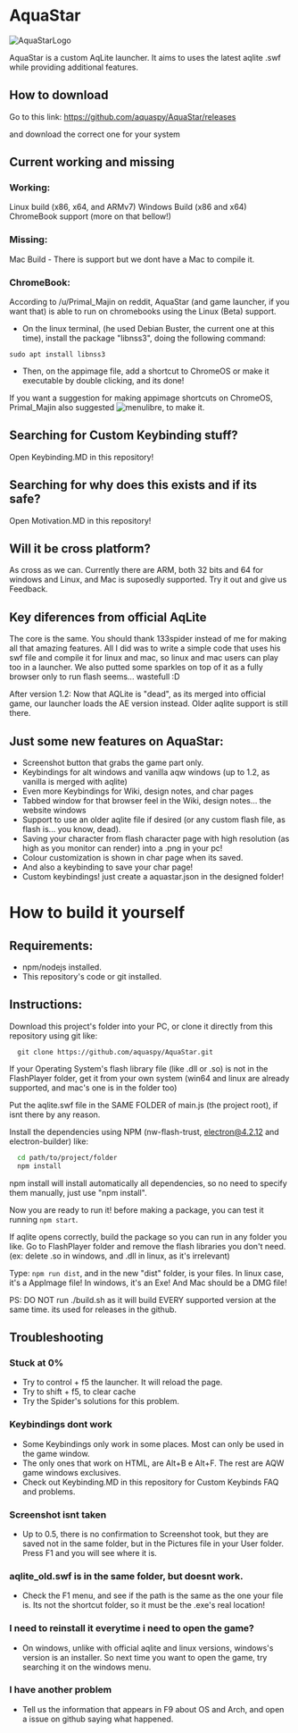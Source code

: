 # AquaStar
![AquaStarLogo](https://i.imgur.com/R8oZonX.png)

AquaStar is a custom AqLite launcher. It aims to uses the latest aqlite .swf while providing additional features.

## How to download

Go to this link: https://github.com/aquaspy/AquaStar/releases

and download the correct one for your system

## Current working and missing

### Working:

Linux build (x86, x64, and ARMv7)
Windows Build (x86 and x64)
ChromeBook support (more on that bellow!)

### Missing:
Mac Build - There is support but we dont have a Mac to compile it.

### ChromeBook:

According to /u/Primal_Majin on reddit, AquaStar (and game launcher, if you want that) is able to run on chromebooks using the Linux (Beta) support. 

- On the linux terminal, (he used Debian Buster, the current one at this time), install the package "libnss3", doing the following command:
```
sudo apt install libnss3
```
- Then, on the appimage file, add a shortcut to ChromeOS or make it executable by double clicking, and its done!

If you want a suggestion for making appimage shortcuts on ChromeOS, Primal_Majin also suggested ![menulibre](https://bluesabre.org/menulibre/), to make it.

## Searching for Custom Keybinding stuff? 

Open Keybinding.MD in this repository!

## Searching for why does this exists and if its safe?

Open Motivation.MD in this repository!

## Will it be cross platform?

As cross as we can. Currently there are ARM, both 32 bits and 64 for windows and Linux, and Mac is suposedly supported. Try it out and give us Feedback.

## Key diferences from official AqLite

The core is the same. You should thank 133spider instead of me for making all that amazing features. All I did was to write a simple code that uses his swf file and compile it for linux and mac, so linux and mac users can play too in a launcher. We also putted some sparkles on top of it as a fully browser only to run flash seems... wastefull :D

After version 1.2: Now that AQLite is "dead", as its merged into official game, our launcher loads the AE version instead. Older aqlite support is still there.

## Just some new features on AquaStar:
 - Screenshot button that grabs the game part only.
 - Keybindings for alt windows and vanilla aqw windows (up to 1.2, as vanilla is merged with aqlite)
 - Even more Keybindings for Wiki, design notes, and char pages
 - Tabbed window for that browser feel in the Wiki, design notes... the website windows
 - Support to use an older aqlite file if desired (or any custom flash file, as flash is... you know, dead).
 - Saving your character from flash character page with high resolution (as high as you monitor can render) into a .png in your pc!
 - Colour customization is shown in char page when its saved.
 - And also a keybinding to save your char page!
 - Custom keybindings! just create a aquastar.json in the designed folder!

# How to build it yourself

## Requirements:
 - npm/nodejs installed.
 - This repository's code or git installed.

## Instructions:

Download this project's folder into your PC, or clone it directly from this repository using git like:
```
  git clone https://github.com/aquaspy/AquaStar.git
```

If your Operating System's flash library file (like .dll or .so) is not in the FlashPlayer folder,
get it from your own system (win64 and linux are already supported, and mac's one is in the folder too)

Put the aqlite.swf file in the SAME FOLDER of main.js (the project root), if isnt there by any reason.

Install the dependencies using NPM (nw-flash-trust, electron@4.2.12 and electron-builder) like:

```bash
  cd path/to/project/folder
  npm install
```
npm install will install automatically all dependencies, so no need to specify them manually, just use "npm install".

Now you are ready to run it! before making a package, you can test it running `npm start`.

If aqlite opens correctly, build the package so you can run in any folder you like.
Go to FlashPlayer folder and remove the flash libraries you don't need.
(ex: delete .so in windows, and .dll in linux, as it's irrelevant)

Type: `npm run dist`, and in the new "dist" folder, is your files. In linux case, it's a AppImage file! In windows, it's an Exe! And Mac should be a DMG file!

PS: DO NOT run ./build.sh as it will build EVERY supported version at the same time. its used for releases in the github.

## Troubleshooting

### Stuck at 0%
- Try to control + f5 the launcher. It will reload the page.
- Try to shift + f5, to clear cache
- Try the Spider's solutions for this problem.

### Keybindings dont work
- Some Keybindings only work in some places. Most can only be used in the game window.
- The only ones that work on HTML, are Alt+B e Alt+F. The rest are AQW game windows exclusives.
- Check out Keybinding.MD in this repository for Custom Keybinds FAQ and problems.

### Screenshot isnt taken
- Up to 0.5, there is no confirmation to Screenshot took, but they are saved not in the same folder, but in the Pictures file in your User folder. Press F1 and you will see where it is.

### aqlite_old.swf is in the same folder, but doesnt work.
- Check the F1 menu, and see if the path is the same as the one your file is. Its not the shortcut folder, so it must be the .exe's real location!

### I need to reinstall it everytime i need to open the game?
- On windows, unlike with official aqlite and linux versions, windows's version is an installer. So next time you want to open the game, try searching it on the windows menu.

### I have another problem
- Tell us the information that appears in F9 about OS and Arch, and open a issue on github saying what happened.

